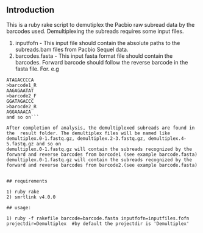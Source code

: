 ## Introduction

This is a ruby rake script to demutiplex the Pacbio raw subread data by the barcodes used. Demultiplexing the subreads requires some input files. 
1) inputfofn - This input file should contain the absolute paths to the subreads.bam files from Pacbio Sequel data.
2) barcodes.fasta - This input fasta format file should contain the barcodes. Forward barcode should follow the reverse barcode in the fasta file. For. e.g
	
```>barcode1_F
ATAGACCCCA
>barcode1_R
AAGAGAATAT
>barcode2_F
GGATAGACCC
>barocde2_R
AGGAAAACA
and so on```

After completion of analysis, the demultiplexed subreads are found in the  result folder. The demultiplex files will be named like demultiplex.0-1.fastq.gz, demultiplex.2-3.fastq.gz, demultiplex.4-5.fastq.gz and so on
demultiplex.0-1.fastq.gz will contain the subreads recognized by the forward and reverse barcodes from barcode1 (see example barcode.fasta)
demultiplex.0-1.fastq.gz will contain the subreads recognized by the forward and reverse barcodes from barcode2.(see example barcode.fasta)


## requirements

1) ruby rake
2) smrtlink v4.0.0

## usage:

1) ruby -f rakefile barcode=barcode.fasta inputfofn=inputfiles.fofn projectdir=Demultiplex	#by default the projectdir is 'Demultiplex'



